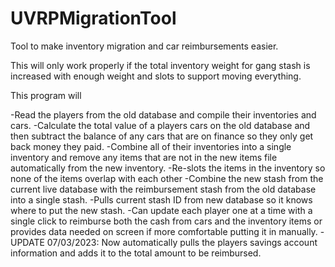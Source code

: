 # UVRPMigrationTool
Tool to make inventory migration and car reimbursements easier.

This will only work properly if the total inventory weight for gang stash is increased with enough weight and slots to support moving everything. 

This program will 

-Read the players from the old database and compile their inventories and cars. 
-Calculate the total value of a players cars on the old database and then subtract the balance of any cars that are on finance so they only get back money they paid. 
-Combine all of their inventories into a single inventory and remove any items that are not in the new items file automatically from the new inventory. 
-Re-slots the items in the inventory so none of the items overlap with each other
-Combine the new stash from the current live database with the reimbursement stash from the old database into a single stash. 
-Pulls current stash ID from new database so it knows where to put the new stash.
-Can update each player one at a time with a single click to reimburse both the cash from cars and the inventory items or provides data needed on screen if more comfortable putting it in manually.
-UPDATE 07/03/2023: Now automatically pulls the players savings account information and adds it to the total amount to be reimbursed.
